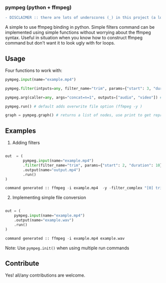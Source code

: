 ### pympeg (python + ffmpeg)

```diff
- DISCLAIMER :: there are lots of underscores (_) in this project (a lot ;) 
```

A simple to use ffmpeg binding in python. Simple filters command can be implemented using simple functions without worrying about the ffmpeg syntax.
Useful in situation when you know how to construct ffmpeg command but don't want it to look ugly with for loops. 


## Usage

Four functions to work with:
```python
pympeg.input(name="example.mp4")
```
```python
pympeg.filter(intputs=any, filter_name="trim", params={"start": 3, "duration": 10})
```
```python
pympeg.arg(caller=any, args="concat=n=1", outputs=["audio", "video"]) # inputs= is available
```
```python
pympeg.run() # default adds overwrite file option (ffmpeg -y )
```
```python
graph = pympeg.graph() # returns a list of nodes, use print to get representation
```

## Examples
1. Adding filters
```python

out  = (
        pympeg.input(name="example.mp4")
        .filter(filter_name="trim", params={"start": 2, "duration": 10})
        .output(name="output.mp4")
        .run()
)

command generated :: ffmpeg -i example.mp4  -y -filter_complex "[0] trim=start=2:duration=10 [nyQ]" -map "[nyQ]" output.mp4 
```

2. Implementing simple file conversion
```python

out = (
    pympeg.input(name="example.mp4")
    .output(name="example.wav")
    .run()
)

command generated :: ffmpeg -i example.mp4 example.wav 
```

Note: Use ```pympeg.init()``` when using multiple run commands

## Contribute
Yes! all/any contributions are welcome.
